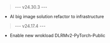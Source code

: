 > --- v24.30.3 ---
- AI big image solution refactor to infrastructure

> --- v24.17.4 ---
- Enable new wrokload DLRMv2-PyTorch-Public

